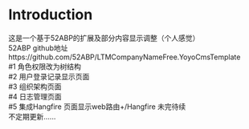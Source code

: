 # Introduction

这是一个基于52ABP的扩展及部分内容显示调整（个人感觉）  
52ABP github地址https://github.com/52ABP/LTMCompanyNameFree.YoyoCmsTemplate  
#1 角色权限改为树结构  
#2 用户登录记录显示页面  
#3 组织架构页面  
#4 日志管理页面  
#5 集成Hangfire  页面显示web路由+/Hangfire
未完待续  
不定期更新......
